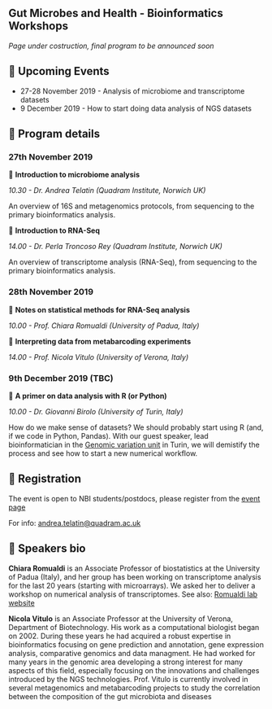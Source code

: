 ## Gut Microbes and Health - Bioinformatics Workshops

_Page under costruction, final program to be announced soon_


## :calendar: Upcoming Events
 * 27-28 November 2019 - Analysis of microbiome and transcriptome datasets
 * 9 December 2019 - How to start doing data analysis of NGS datasets
 
 
## :page_with_curl: Program details 


### 27th November 2019

:small_blue_diamond: **Introduction to microbiome analysis**
 
_10.30 - Dr. Andrea Telatin (Quadram Institute, Norwich UK)_

An overview of 16S and metagenomics protocols, from sequencing to the primary bioinformatics analysis.

:small_blue_diamond: **Introduction to RNA-Seq**

_14.00 - Dr. Perla Troncoso Rey (Quadram Institute, Norwich UK)_
 
An overview of transcriptome analysis (RNA-Seq), from sequencing to the primary bioinformatics analysis.
 
### 28th November 2019

:small_blue_diamond:  **Notes on statistical methods for RNA-Seq analysis**
 
_10.00 - Prof. Chiara Romualdi (University of Padua, Italy)_
 


:small_blue_diamond: **Interpreting data from metabarcoding experiments**

_14.00  - Prof. Nicola Vitulo (University of Verona, Italy)_
 
### 9th December 2019 (TBC) 

:small_blue_diamond: **A primer on data analysis with R (or Python)**

_10.00 - Dr. Giovanni Birolo (University of Turin, Italy)_

How do we make sense of datasets? We should probably start using R (and, if we code in Python, Pandas).
With our guest speaker, lead bioinformatician in the [Genomic variation unit](https://www.iigm.it/site/anteprima.php?id_app=1536&t=approfondimento&m=extra&id=337) in Turin, we will demistify the process and see how to start a new numerical workflow.

## :e-mail: Registration
The event is open to NBI students/postdocs, please register from the [event page](https://intranet.nbi.ac.uk/infoserv/cgi-bin/calendar/default.asp?id=60789)

For info: andrea.telatin@quadram.ac.uk

## :bust_in_silhouette: Speakers bio

**Chiara Romualdi** is an Associate Professor of biostatistics at the University of Padua (Italy), and her group has been working on transcriptome analysis for the last 20 years (starting with microarrays). We asked her to deliver a workshop on numerical analysis of transcriptomes. See also: [Romualdi lab website](http://romualdi.bio.unipd.it/)

**Nicola Vitulo** is an Associate Professor at the University of Verona, Department of Biotechnology. His work as a computational biologist began on 2002. During these years he had acquired a robust expertise in bioinformatics focusing on gene prediction and annotation, gene expression analysis, comparative genomics and data managment. He had worked for many years in the genomic area developing a strong interest for many aspects of this field, especially focusing on the innovations and challenges introduced by the NGS technologies.
Prof. Vitulo is currently involved in several metagenomics and metabarcoding projects to study the correlation between the composition of the gut microbiota and diseases

